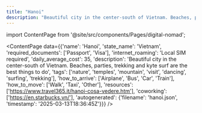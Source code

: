 ```yaml
---
title: "Hanoi"
description: "Beautiful city in the center-south of Vietnam. Beaches, parties, trekking and kyte surf are the best things to do"
---
```

import ContentPage from '@site/src/components/Pages/digital-nomad';

<ContentPage
    data={{'name': 'Hanoi', 'state_name': 'Vietnam', 'required_documents': ['Passport', 'Visa'], 'internet_roaming': 'Local SIM required', 'daily_average_cost': 35, 'description': 'Beautiful city in the center-south of Vietnam. Beaches, parties, trekking and kyte surf are the best things to do', 'tags': ['nature', 'temples', 'mountain', 'visit', 'dancing', 'surfing', 'trekking'], 'how_to_arrive': ['Airplane', 'Bus', 'Car', 'Train'], 'how_to_move': ['Walk', 'Taxi', 'Other'], 'resources': ['https://www.travel365.it/hanoi-cosa-vedere.htm'], 'coworking': ['https://en.starbucks.vn/'], 'autogenerated': {'filename': 'hanoi.json', 'timestamp': '2025-03-13T18:36:45Z'}}}
/>
